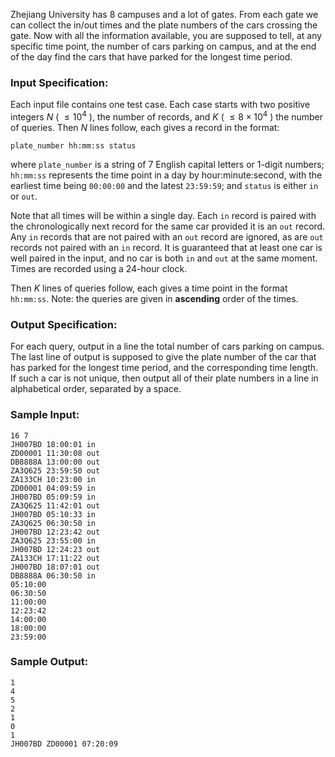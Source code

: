 <!-- Title
Cars on Campus (30)
-->
Zhejiang University has 8 campuses and a lot of gates. From each gate we can
collect the in/out times and the plate numbers of the cars crossing the gate.
Now with all the information available, you are supposed to tell, at any
specific time point, the number of cars parking on campus, and at the end of
the day find the cars that have parked for the longest time period.

### Input Specification:

Each input file contains one test case. Each case starts with two positive
integers $N$ ( $\le 10^4$ ), the number of records, and $K$ ( $\le 8\times
10^4$ ) the number of queries. Then $N$ lines follow, each gives a record in
the format:

    
    
    plate_number hh:mm:ss status
    

where `plate_number` is a string of 7 English capital letters or 1-digit
numbers; `hh:mm:ss` represents the time point in a day by hour:minute:second,
with the earliest time being `00:00:00` and the latest `23:59:59`; and
`status` is either `in` or `out`.

Note that all times will be within a single day. Each `in` record is paired
with the chronologically next record for the same car provided it is an `out`
record. Any `in` records that are not paired with an `out` record are ignored,
as are `out` records not paired with an `in` record. It is guaranteed that at
least one car is well paired in the input, and no car is both `in` and `out`
at the same moment. Times are recorded using a 24-hour clock.

Then $K$ lines of queries follow, each gives a time point in the format
`hh:mm:ss`. Note: the queries are given in **ascending** order of the times.

### Output Specification:

For each query, output in a line the total number of cars parking on campus.
The last line of output is supposed to give the plate number of the car that
has parked for the longest time period, and the corresponding time length. If
such a car is not unique, then output all of their plate numbers in a line in
alphabetical order, separated by a space.

### Sample Input:

    
    
    16 7
    JH007BD 18:00:01 in
    ZD00001 11:30:08 out
    DB8888A 13:00:00 out
    ZA3Q625 23:59:50 out
    ZA133CH 10:23:00 in
    ZD00001 04:09:59 in
    JH007BD 05:09:59 in
    ZA3Q625 11:42:01 out
    JH007BD 05:10:33 in
    ZA3Q625 06:30:50 in
    JH007BD 12:23:42 out
    ZA3Q625 23:55:00 in
    JH007BD 12:24:23 out
    ZA133CH 17:11:22 out
    JH007BD 18:07:01 out
    DB8888A 06:30:50 in
    05:10:00
    06:30:50
    11:00:00
    12:23:42
    14:00:00
    18:00:00
    23:59:00
    

### Sample Output:

    
    
    1
    4
    5
    2
    1
    0
    1
    JH007BD ZD00001 07:20:09
    

